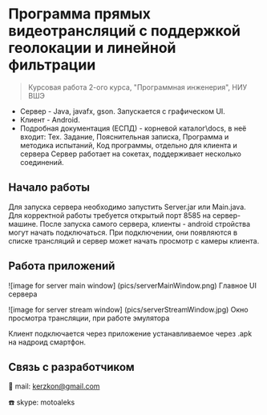 # Программа прямых видеотрансляций с поддержкой геолокации и линейной фильтрации
> Курсовая работа 2-ого курса, "Программная инженерия", НИУ ВШЭ

* Сервер - Java, javafx, gson. Запускается с графическом UI.
* Клиент - Android.
* Подробная документация (ЕСПД) - корневой каталог\docs, в неё входит: Тех. Задание, Пояснительная записка,
  Программа и методика испытаний, Код программы, отдельно для клиента и сервера
Сервер работает на сокетах, поддерживает несколько соединений.

## Начало работы

Для запуска сервера необходимо запустить Server.jar или  Main.java.
Для корректной работы требуется открытый порт 8585 на сервер-машине.
После запуска самого сервера, клиенты - android стройства могут начать
подключаться. При подключении, они появляются в списке трансляций и сервер может
начать просмотр с камеры клиента.

## Работа приложений

![image for server main window]
(pics/serverMainWindow.png)
Главное UI сервера

![image for server stream window]
(pics/serverStreamWindow.jpg)
Окно просмотра трансляции, при работе эмулятора

Клиент подключается через приложение устанавливаемое через .apk на надроид смартфон.

## Связь с разработчиком

:e-mail: mail: kerzkon@gmail.com

:telephone: skype: motoaleks

